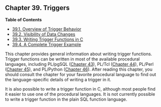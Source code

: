 ## Chapter 39. Triggers

**Table of Contents**

- [39.1. Overview of Trigger Behavior](trigger-definition)
- [39.2. Visibility of Data Changes](trigger-datachanges)
- [39.3. Writing Trigger Functions in C](trigger-interface)
- [39.4. A Complete Trigger Example](trigger-example)

This chapter provides general information about writing trigger functions. Trigger functions can be written in most of the available procedural languages, including PL/pgSQL ([Chapter 43](plpgsql 'Chapter 43. PL/pgSQL — SQL Procedural Language')), PL/Tcl ([Chapter 44](pltcl 'Chapter 44. PL/Tcl — Tcl Procedural Language')), PL/Perl ([Chapter 45](plperl 'Chapter 45. PL/Perl — Perl Procedural Language')), and PL/Python ([Chapter 46](plpython 'Chapter 46. PL/Python — Python Procedural Language')). After reading this chapter, you should consult the chapter for your favorite procedural language to find out the language-specific details of writing a trigger in it.

It is also possible to write a trigger function in C, although most people find it easier to use one of the procedural languages. It is not currently possible to write a trigger function in the plain SQL function language.
